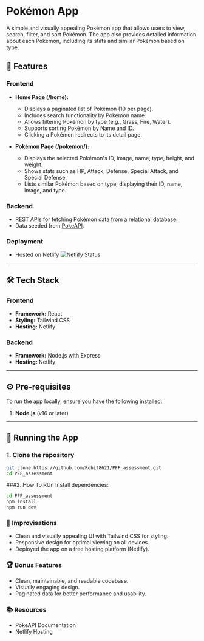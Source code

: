 
# Pokémon App  

A simple and visually appealing Pokémon app that allows users to view, search, filter, and sort Pokémon. The app also provides detailed information about each Pokémon, including its stats and similar Pokémon based on type.  

## 🌟 Features  

### Frontend  
- **Home Page (/home):**  
  - Displays a paginated list of Pokémon (10 per page).  
  - Includes search functionality by Pokémon name.  
  - Allows filtering Pokémon by type (e.g., Grass, Fire, Water).  
  - Supports sorting Pokémon by Name and ID.  
  - Clicking a Pokémon redirects to its detail page.  

- **Pokémon Page (/pokemon/<id>):**  
  - Displays the selected Pokémon's ID, image, name, type, height, and weight.  
  - Shows stats such as HP, Attack, Defense, Special Attack, and Special Defense.  
  - Lists similar Pokémon based on type, displaying their ID, name, image, and type.  

### Backend  
- REST APIs for fetching Pokémon data from a relational database.  
- Data seeded from [PokeAPI](https://pokeapi.co/).  

### Deployment  
- Hosted on Netlify [![Netlify Status](https://api.netlify.com/api/v1/badges/430f42f1-fa93-4dd3-b8b9-8c068480d607/deploy-status)](https://app.netlify.com/sites/pookiedex-rohit/deploys)

---

## 🛠 Tech Stack  

### Frontend  
- **Framework:** React  
- **Styling:** Tailwind CSS  
- **Hosting:** Netlify  

### Backend  
- **Framework:** Node.js with Express  
- **Hosting:** Netlify  

---

## ⚙️ Pre-requisites  

To run the app locally, ensure you have the following installed:  
1. **Node.js** (v16 or later)  

---

## 🚀 Running the App  

### 1. Clone the repository  
```bash
git clone https://github.com/Rohit8621/PFF_assessment.git
cd PFF_assessment
```
###2. How To RUn
Install dependencies:
```bash
cd PFF_assessment
npm install
npm run dev  
```
### 📝 Improvisations
- Clean and visually appealing UI with Tailwind CSS for styling.
- Responsive design for optimal viewing on all devices.
- Deployed the app on a free hosting platform (Netlify).

### 🏆 Bonus Features
- Clean, maintainable, and readable codebase.
- Visually engaging design.
- Paginated data for better performance and usability.

### 📚 Resources
- PokeAPI Documentation
- Netlify Hosting
